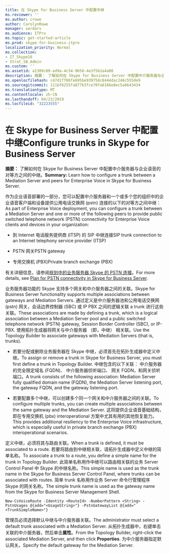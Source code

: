 ```yaml
---
title: 在 Skype for Business Server 中配置中继
ms.reviewer: ''
ms.author: crowe
author: CarolynRowe
manager: serdars
ms.audience: ITPro
ms.topic: get-started-article
ms.prod: skype-for-business-itpro
localization_priority: Normal
ms.collection:
- IT_Skype16
- Strat_SB_Admin
ms.custom: ''
ms.assetid: a1309c09-ad9a-4c54-9650-4e3f5b2a4a00
description: 摘要： 了解如何在 Skype for Business Server 中配置中介服务器与企业语音的对等方之间的中继。
ms.openlocfilehash: c47d1ff06fe695be939758c8444dac246c555de9
ms.sourcegitcommit: 111bf6255fa877b3fce70fa8166e8ec5a6643434
ms.translationtype: MT
ms.contentlocale: zh-CN
ms.lasthandoff: 04/23/2019
ms.locfileid: "32223555"
---
```

# <a name="configure-trunks-in-skype-for-business-server"></a><span data-ttu-id="b05c6-103">在 Skype for Business Server 中配置中继</span><span class="sxs-lookup"><span data-stu-id="b05c6-103">Configure trunks in Skype for Business Server</span></span>
 
<span data-ttu-id="b05c6-104">**摘要：** 了解如何在 Skype for Business Server 中配置中介服务器与企业语音的对等方之间的中继。</span><span class="sxs-lookup"><span data-stu-id="b05c6-104">**Summary:** Learn how to configure a trunk between a Mediation Server and peers for Enterprise Voice in Skype for Business Server.</span></span>
  
<span data-ttu-id="b05c6-105">作为企业语音部署的一部分，您可以配置中介服务器和一个或多个您的组织中的企业语音客户端和设备提供公用电话交换网 (pstn) 连接的以下的对等方之间中继：</span><span class="sxs-lookup"><span data-stu-id="b05c6-105">As part of Enterprise Voice deployment, you can configure a trunk between a Mediation Server and one or more of the following peers to provide public switched telephone network (PSTN) connectivity for Enterprise Voice clients and devices in your organization:</span></span>
  
- <span data-ttu-id="b05c6-106">到 Internet 电话服务提供商 (ITSP) 的 SIP 中继连接</span><span class="sxs-lookup"><span data-stu-id="b05c6-106">SIP trunk connection to an Internet telephony service provider (ITSP)</span></span>
    
- <span data-ttu-id="b05c6-107">PSTN 网关</span><span class="sxs-lookup"><span data-stu-id="b05c6-107">PSTN gateway</span></span>
    
- <span data-ttu-id="b05c6-108">专用交换机 (PBX)</span><span class="sxs-lookup"><span data-stu-id="b05c6-108">Private branch exchange (PBX)</span></span>
    
<span data-ttu-id="b05c6-109">有关详细信息，请参阅[规划中的业务服务器 Skype 的 PSTN 连接](../../plan-your-deployment/enterprise-voice-solution/pstn-connectivity-0.md)。</span><span class="sxs-lookup"><span data-stu-id="b05c6-109">For more details, see [Plan for PSTN connectivity in Skype for Business Server](../../plan-your-deployment/enterprise-voice-solution/pstn-connectivity-0.md).</span></span>
  
<span data-ttu-id="b05c6-110">业务服务器功能的 Skype 支持多个网关和中介服务器之间的关联。</span><span class="sxs-lookup"><span data-stu-id="b05c6-110">Skype for Business Server functionality supports multiple associations between gateways and Mediation Servers.</span></span> <span data-ttu-id="b05c6-111">通过定义是中介服务器池和公用电话交换网 (pstn) 网关，会话边界控制器 (SBC) 或 IP PBX 之间的逻辑关联 a trunk 进行这些关联。</span><span class="sxs-lookup"><span data-stu-id="b05c6-111">These associations are made by defining a trunk, which is a logical association between a Mediation Server pool and a public switched telephone network (PSTN) gateway, Session Border Controller (SBC), or IP-PBX.</span></span> <span data-ttu-id="b05c6-112">使用拓扑生成器将网关与中介服务器 （即，中继） 相关联。</span><span class="sxs-lookup"><span data-stu-id="b05c6-112">Use the Topology Builder to associate gateways with Mediation Servers (that is, trunks).</span></span>
  
- <span data-ttu-id="b05c6-113">若要分配或删除业务服务器在 Skype 中继，必须首先在拓扑生成器中定义中继。</span><span class="sxs-lookup"><span data-stu-id="b05c6-113">To assign or remove a trunk in Skype for Business Server, you must first define a trunk in Topology Builder.</span></span> <span data-ttu-id="b05c6-114">中继包含的以下关联： 中介服务器的完全限定域名 (FQDN)、 中介服务器侦听端口、 网关 FQDN，和网关侦听端口。</span><span class="sxs-lookup"><span data-stu-id="b05c6-114">A trunk consists of the following association: Mediation Server fully qualified domain name (FQDN), the Mediation Server listening port, the gateway FQDN, and the gateway listening port.</span></span>
    
- <span data-ttu-id="b05c6-115">若要配置多个中继，可以创建多个同一个网关和中介服务器之间的关联。</span><span class="sxs-lookup"><span data-stu-id="b05c6-115">To configure multiple trunks, you can create multiple associations between the same gateway and the Mediation Server.</span></span> <span data-ttu-id="b05c6-116">这将提供企业语音基础结构，即在专用交换机 (pbx) interoperational 方案中尤其有用的其他恢复能力。</span><span class="sxs-lookup"><span data-stu-id="b05c6-116">This provides additional resiliency to the Enterprise Voice infrastructure, which is especially useful in private branch exchange (PBX) interoperational scenarios.</span></span> 
    
<span data-ttu-id="b05c6-117">定义中继，必须将其与路由关联。</span><span class="sxs-lookup"><span data-stu-id="b05c6-117">When a trunk is defined, it must be associated to a route.</span></span> <span data-ttu-id="b05c6-118">若要将路由到中继相关联，请拓扑生成器中定义中继的简单名称。</span><span class="sxs-lookup"><span data-stu-id="b05c6-118">To associate a trunk to a route, you define a simple name for the trunk in Topology Builder.</span></span> <span data-ttu-id="b05c6-119">此简单名称用作中继可以路由相关联的业务 Server Control Panel 中 Skype 的中继名称。</span><span class="sxs-lookup"><span data-stu-id="b05c6-119">This simple name is used as the trunk name in the Skype for Business Server Control Panel, where trunks can be associated with routes.</span></span> <span data-ttu-id="b05c6-120">简单 trunk 名称用作业务 Server 命令行管理程序 Skype 的网关名称。</span><span class="sxs-lookup"><span data-stu-id="b05c6-120">The simple trunk name is used as the gateway name from the Skype for Business Server Management Shell.</span></span> 
  
```
New-CsVoiceRoute -Identity <RouteId> -NumberPattern <String> -PstnUsages @{add="<UsageString>"} -PstnGatewayList @{add="<TrunkSimpleName>"}
```

<span data-ttu-id="b05c6-121">管理员必须选择默认中继与中介服务器关联。</span><span class="sxs-lookup"><span data-stu-id="b05c6-121">The administrator must select a default trunk associated with a Mediation Server.</span></span> <span data-ttu-id="b05c6-122">从拓扑生成器中，右键单击关联的中介服务器，然后单击**属性**。</span><span class="sxs-lookup"><span data-stu-id="b05c6-122">From the Topology Builder, right-click the associated Mediation Server, and then click **Properties**.</span></span> <span data-ttu-id="b05c6-123">为中介服务器指定默认网关。</span><span class="sxs-lookup"><span data-stu-id="b05c6-123">Specify the default gateway for the Mediation Server.</span></span> 
  

